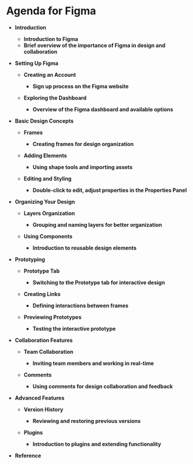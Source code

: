 # **Agenda for Figma**

* **Introduction**

  * **Introduction to Figma**
  * **Brief overview of the importance of Figma in design and collaboration**

* **Setting Up Figma**

  * **Creating an Account**

    * **Sign up process on the Figma website**

  * **Exploring the Dashboard**

    * **Overview of the Figma dashboard and available options**

* **Basic Design Concepts**

  * **Frames**

    * **Creating frames for design organization**

  * **Adding Elements**

    * **Using shape tools and importing assets**

  * **Editing and Styling**

    * **Double-click to edit, adjust properties in the Properties Panel**

* **Organizing Your Design**

  * **Layers Organization**

    * **Grouping and naming layers for better organization**
  
  * **Using Components**

    * **Introduction to reusable design elements**

* **Prototyping**
  
  * **Prototype Tab**
    
    * **Switching to the Prototype tab for interactive design**
  
  * **Creating Links**
    
    * **Defining interactions between frames**
  
  * **Previewing Prototypes**
    
    * **Testing the interactive prototype**

* **Collaboration Features**
  
  * **Team Collaboration**
    
    * **Inviting team members and working in real-time**
  
  * **Comments**
    
    * **Using comments for design collaboration and feedback**

* **Advanced Features**

  * **Version History**
    
    * **Reviewing and restoring previous versions**
  
  * **Plugins**
    
    * **Introduction to plugins and extending functionality**

* **Reference**